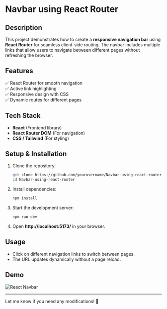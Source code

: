 # Navbar using React Router

## Description
This project demonstrates how to create a **responsive navigation bar** using **React Router** for seamless client-side routing. The navbar includes multiple links that allow users to navigate between different pages without refreshing the browser.

## Features
✅ React Router for smooth navigation  
✅ Active link highlighting  
✅ Responsive design with CSS  
✅ Dynamic routes for different pages  

## Tech Stack
- **React** (Frontend library)  
- **React Router DOM** (For navigation)  
- **CSS / Tailwind** (For styling)  

## Setup & Installation
1. Clone the repository:
   ```sh
   git clone https://github.com/yourusername/Navbar-using-react-router.git
   cd Navbar-using-react-router
   ```
2. Install dependencies:
   ```sh
   npm install
   ```
3. Start the development server:
   ```sh
   npm run dev
   ```
4. Open **http://localhost:5173/** in your browser.

## Usage
- Click on different navigation links to switch between pages.
- The URL updates dynamically without a page reload.

## Demo

![React Navbar](https://github.com/user-attachments/assets/f5f86849-a9b5-41bd-9a0b-b2c54ee870c3)

---

Let me know if you need any modifications! 🚀

